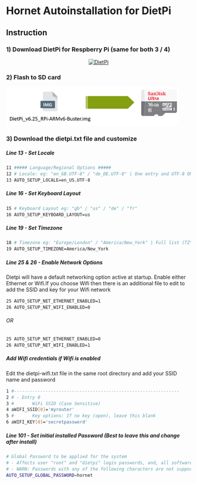 # Hornet Autoinstallation for DietPi

## Instruction


### 1) Download DietPi for Respberry Pi (same for both 3 / 4)
<div style="text-align: center;">
  <a target="_blank" href="https://dietpi.com/#download"><img width="60px" src="https://dietpi.com/images/dietpi-logo_150.png" alt="DietPi"></a>
</div>  

### 2) Flash to SD card
![](/img/SavetoSDCard.png?raw=true)

### 3) Download the dietpi.txt file and customize

##### Line 13 - Set Locale
```bash
11 ##### Language/Regional Options #####
12 # Locale: eg: "en_GB.UTF-8" / "de_DE.UTF-8" | One entry and UTF-8 ONLY!
13 AUTO_SETUP_LOCALE=en_US.UTF-8
```
##### Line 16 - Set Keyboard Layout
```bash
15 # Keyboard Layout eg: "gb" / "us" / "de" / "fr"
16 AUTO_SETUP_KEYBOARD_LAYOUT=us
```
##### Line 19 - Set Timezone
```bash
18 # Timezone eg: "Europe/London" / "America/New_York" | Full list (TZ*): https://en.wikipedia.org/wiki/List_of_tz_database_time_zones
19 AUTO_SETUP_TIMEZONE=America/New_York
```
##### Line 25 & 26 - Enable Network Options
Dietpi will have a default networking option active at startup. Enable either Ethernet or Wifi.If you choose Wifi then there is an additional file to edit to add the SSID and key for your Wifi network
```bash
25 AUTO_SETUP_NET_ETHERNET_ENABLED=1
26 AUTO_SETUP_NET_WIFI_ENABLED=0
```
###### OR
```bash
25 AUTO_SETUP_NET_ETHERNET_ENABLED=0
26 AUTO_SETUP_NET_WIFI_ENABLED=1
```
##### Add Wifi credentials if Wifi is enabled
Edit the dietpi-wifi.txt file in the same root directory and add your SSID name and password
```bash
1 #---------------------------------------------------------------
2 # - Entry 0
3 #       WiFi SSID (Case Sensitive)
4 aWIFI_SSID[0]='myrouter'
5 #       Key options: If no key (open), leave this blank
6 aWIFI_KEY[0]='secretpassword'
```
##### Line 101 - Set initial installed Password (Best to leave this and change after install)
```bash
# Global Password to be applied for the system
# - Affects user "root" and "dietpi" login passwords, and, all software installed by dietpi-software, that requires a login password
# - WARN: Passwords with any of the following characters are not supported: \"$
AUTO_SETUP_GLOBAL_PASSWORD=hornet
```
